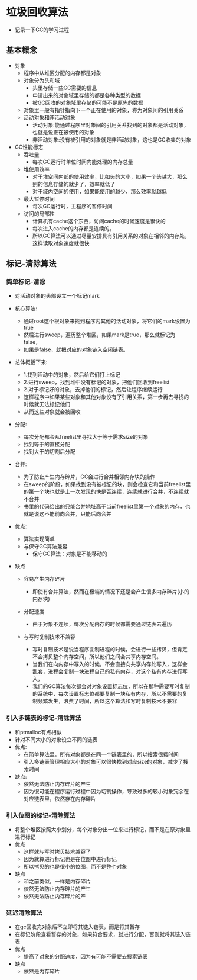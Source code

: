 # 垃圾回收算法

- 记录一下GC的学习过程

## 基本概念

- 对象
  - 程序中从堆区分配的内存都是对象
  - 对象分为头和域
    - 头里存储一些GC需要的信息
    - 申请出来的对象域里存储的都是各种类型的数据
    - 被GC回收的对象域里存储的可能不是原先的数据
  - 对象里一般有指针指向下一个正在使用的对象，称为对象间的引用关系
  - 活动对象和非活动对象
    - 活动对象:能通过程序里对象间的引用关系找到的对象都是活动对象，也就是说正在被使用的对象
    - 非活动对象:没有被引用的对象就是非活动对象，这也是GC收集的对象
- GC性能标志
  - 吞吐量
    - 每次GC运行时单位时间内能处理的内存总量
  - 堆使用效率
    - 对于堆空间内部的使用效率，比如头的大小，如果一个头越大，那么别的信息存储的就少了，效率就低了
    - 对于域内空间的使用，如果能使用的越少，那么效率就越低
  - 最大暂停时间
    - 每次GC运行时，主程序的暂停时间
  - 访问的局部性
    - 计算机有cache这个东西，访问cache的时候速度是很快的
    - 每次进入cache的内存都是连续的。
    - 所以GC算法可以通过尽量安排具有引用关系的对象在相邻的内存处，这样读取对象速度就很快

## 标记-清除算法

### 简单标记-清除

- 对活动对象的头部设立一个标记mark
- 核心算法:
  - 通过root这个根对象来找到程序内其他的活动对象，将它们的mark设置为true
  - 然后进行sweep，遍历整个堆区，如果mark是true，那么就标记为false，
  - 如果是false，就把对应的对象链入空闲链表。

- 总体概括下来:
  - 1.找到活动中的对象，然后给它们打上标记
  - 2.进行sweep，找到堆中没有标记的对象，把他们回收到freelist
  - 2.对于标记好的对象，去掉他们的标记，然后让程序继续运行
  - 这样程序中如果某些对象和其他对象没有了引用关系，第一步再去寻找的时候就无法标记他们
  - 从而这些对象就会被回收

- 分配:
  - 每次分配都会从freelist里寻找大于等于需求size的对象
  - 找到等于的直接分配
  - 找到大于的切割后分配
- 合并:
  - 为了防止产生内存碎片，GC会进行合并相邻内存块的操作
  - 在sweep的阶段，如果找到没有被标记的块，则会检查它和当前freelist里的第一个块也就是上一次发现的快是否连续，连续就进行合并，不连续就不合并
  - 书里的代码给出的只能合并地址高于当前freelist里第一个对象的内存，也就是说这不能前向合并，只能后向合并
- 优点:
  - 算法实现简单
  - 与保守GC算法兼容
    - 保守GC算法：对象是不能移动的

- 缺点

  - 容易产生内存碎片
    - 即使有合并算法，然而在极端的情况下还是会产生很多内存碎片(小的内存块)

  - 分配速度
    - 由于对象不连续，每次分配内存的时候都需要通过链表去遍历

  - 与写时复制技术不兼容
    - 写时复制技术是说当程序复制进程的时候，会进行一些拷贝，但肯定不会拷贝整个内存空间，所以他们之间会共享内存空间。
    - 当我们在向内存中写入的时候，不会直接向共享内存处写入，这样会乱套，进程会复制一块进程自己的私有内存，对这个私有内存进行写入，
    - 我们的GC算法每次都会对对象设置标志位，所以在那种需要写时复制的系统中，每次设置标志位都要复制一块私有内存，所以不需要的复制频繁发生，浪费了时间，所以这个算法和写时复制技术不兼容
### 引入多链表的标记-清除算法
  - 和ptmalloc有点相似
  - 针对不同大小的对象设立不同的链表
  - 优点:
    - 在简单算法里，所有对象都是在同一个链表里的，所以搜索很费时间
    - 引入多链表管理相应大小的对象可以很快找到对应size的对象，减少了搜索时间
  - 缺点:
    - 依然无法防止内存碎片的产生
    - 因为很可能在程序运行过程中因为切割操作，导致过多的较小对象冗余在对应链表里，依然存在内存碎片
### 引入位图的标记-清除算法
  - 将整个堆区按照大小划分，每个对象分出一位来进行标记，而不是在原对象里进行标记
  - 优点
    - 这样就与写时拷贝技术兼容了
    - 因为就算进行标记也是在位图中进行标记
    - 所以拷贝的也是很小的位图，而不是整个对象
  - 缺点
    - 和之前类似，一样是内存碎片
    - 依然无法防止内存碎片的产生
    - 依然无法防止内存碎片的产
### 延迟清除算法
  - 在gc回收完对象后不立即将其链入链表，而是将其暂存
  - 在标记阶段查看暂存的对象，如果符合要求，就进行分配，否则就将其链入链表
  - 优点
    - 提高了对象的分配速度，因为有可能不需要去搜索链表
  - 缺点
    - 依然是内存碎片
